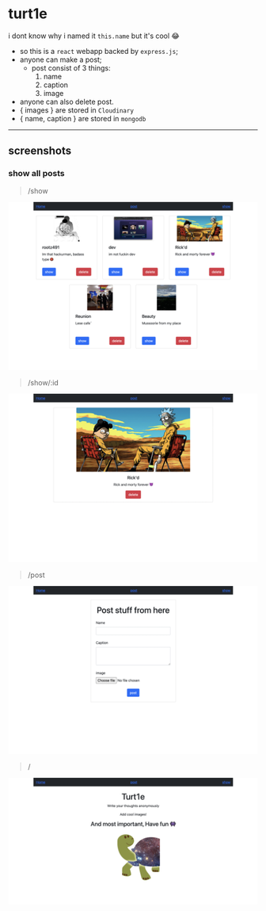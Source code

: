 # turt1e

i dont know why i named it `this.name` but it's cool 😂


*  so this is a `react` webapp backed by `express.js`;
*  anyone can make a post;
    *   post consist of 3 things:
        1. name
        2. caption
        3. image
*   anyone can also delete post.
*   { images } are stored in `Cloudinary`
*   { name, caption } are stored in `mongodb`


---

##  screenshots

### show all posts

>   /show

![img3](./img/show_all.png)

>   /show/:id

![img4](./img/show_id.png)

>   /post

![img2](./img/post.png)

>   /

![img1](./img/home.png)
